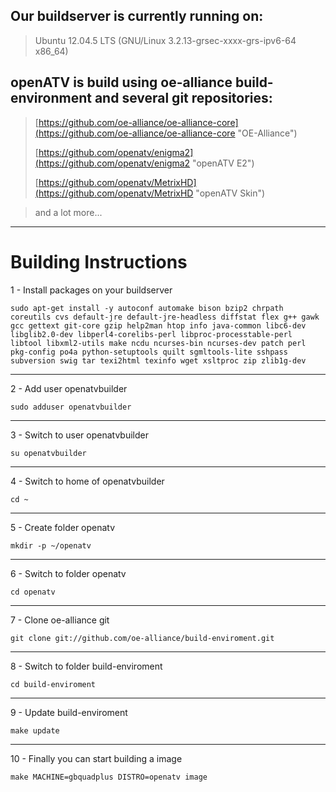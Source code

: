 ## Our buildserver is currently running on: ##

> Ubuntu 12.04.5 LTS (GNU/Linux 3.2.13-grsec-xxxx-grs-ipv6-64 x86_64)

## openATV is build using oe-alliance build-environment and several git repositories: ##

> [https://github.com/oe-alliance/oe-alliance-core](https://github.com/oe-alliance/oe-alliance-core "OE-Alliance")
> 
> [https://github.com/openatv/enigma2](https://github.com/openatv/enigma2 "openATV E2")
> 
> [https://github.com/openatv/MetrixHD](https://github.com/openatv/MetrixHD "openATV Skin")

> and a lot more...


----------

# Building Instructions #

1 - Install packages on your buildserver

    sudo apt-get install -y autoconf automake bison bzip2 chrpath coreutils cvs default-jre default-jre-headless diffstat flex g++ gawk gcc gettext git-core gzip help2man htop info java-common libc6-dev libglib2.0-dev libperl4-corelibs-perl libproc-processtable-perl libtool libxml2-utils make ncdu ncurses-bin ncurses-dev patch perl pkg-config po4a python-setuptools quilt sgmltools-lite sshpass subversion swig tar texi2html texinfo wget xsltproc zip zlib1g-dev

----------
2 - Add user openatvbuilder

    sudo adduser openatvbuilder

----------
3 - Switch to user openatvbuilder

    su openatvbuilder

----------
4 - Switch to home of openatvbuilder

    cd ~

----------
5 - Create folder openatv

    mkdir -p ~/openatv

----------
6 - Switch to folder openatv

    cd openatv

----------
7 - Clone oe-alliance git

    git clone git://github.com/oe-alliance/build-enviroment.git

----------
8 - Switch to folder build-enviroment

    cd build-enviroment

----------
9 - Update build-enviroment

    make update

----------
10 - Finally you can start building a image

    make MACHINE=gbquadplus DISTRO=openatv image
